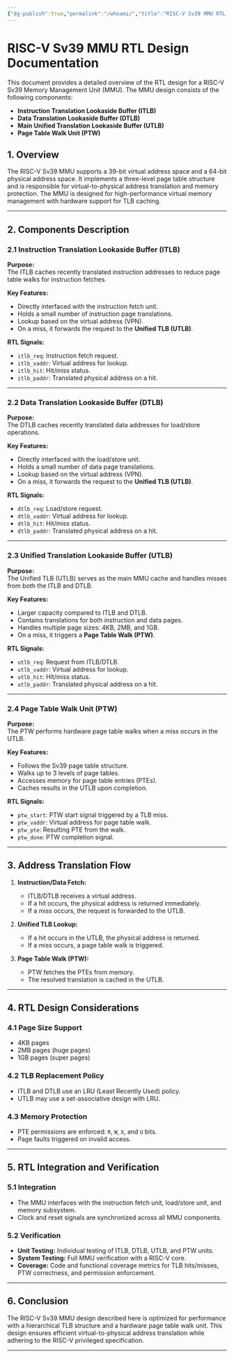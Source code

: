 ```yaml
---
{"dg-publish":true,"permalink":"/whoami/","title":"RISC-V Sv39 MMU RTL Design","tags":["RISCV","MMU","RTL","Sv39","TLB","gardenEntry"],"noteIcon":"","created":"2025-01-11T17:46:52.255+05:30","updated":"2025-01-12T17:17:28.246+05:30"}
---
```




# RISC-V Sv39 MMU RTL Design Documentation

This document provides a detailed overview of the RTL design for a RISC-V Sv39 Memory Management Unit (MMU). The MMU design consists of the following components:

- **Instruction Translation Lookaside Buffer (ITLB)**
- **Data Translation Lookaside Buffer (DTLB)**
- **Main Unified Translation Lookaside Buffer (UTLB)**
- **Page Table Walk Unit (PTW)**

## 1. Overview

The RISC-V Sv39 MMU supports a 39-bit virtual address space and a 64-bit physical address space. It implements a three-level page table structure and is responsible for virtual-to-physical address translation and memory protection. The MMU is designed for high-performance virtual memory management with hardware support for TLB caching.

---

## 2. Components Description

### 2.1 Instruction Translation Lookaside Buffer (ITLB)

**Purpose:**  
The ITLB caches recently translated instruction addresses to reduce page table walks for instruction fetches.

**Key Features:**  
- Directly interfaced with the instruction fetch unit.  
- Holds a small number of instruction page translations.  
- Lookup based on the virtual address (VPN).  
- On a miss, it forwards the request to the **Unified TLB (UTLB)**.

**RTL Signals:**  
- `itlb_req`: Instruction fetch request.  
- `itlb_vaddr`: Virtual address for lookup.  
- `itlb_hit`: Hit/miss status.  
- `itlb_paddr`: Translated physical address on a hit.  

---

### 2.2 Data Translation Lookaside Buffer (DTLB)

**Purpose:**  
The DTLB caches recently translated data addresses for load/store operations.

**Key Features:**  
- Directly interfaced with the load/store unit.  
- Holds a small number of data page translations.  
- Lookup based on the virtual address (VPN).  
- On a miss, it forwards the request to the **Unified TLB (UTLB)**.

**RTL Signals:**  
- `dtlb_req`: Load/store request.  
- `dtlb_vaddr`: Virtual address for lookup.  
- `dtlb_hit`: Hit/miss status.  
- `dtlb_paddr`: Translated physical address on a hit.  

---

### 2.3 Unified Translation Lookaside Buffer (UTLB)

**Purpose:**  
The Unified TLB (UTLB) serves as the main MMU cache and handles misses from both the ITLB and DTLB.

**Key Features:**  
- Larger capacity compared to ITLB and DTLB.  
- Contains translations for both instruction and data pages.  
- Handles multiple page sizes: 4KB, 2MB, and 1GB.  
- On a miss, it triggers a **Page Table Walk (PTW)**.  

**RTL Signals:**  
- `utlb_req`: Request from ITLB/DTLB.  
- `utlb_vaddr`: Virtual address for lookup.  
- `utlb_hit`: Hit/miss status.  
- `utlb_paddr`: Translated physical address on a hit.  

---

### 2.4 Page Table Walk Unit (PTW)

**Purpose:**  
The PTW performs hardware page table walks when a miss occurs in the UTLB.

**Key Features:**  
- Follows the Sv39 page table structure.  
- Walks up to 3 levels of page tables.  
- Accesses memory for page table entries (PTEs).  
- Caches results in the UTLB upon completion.  

**RTL Signals:**  
- `ptw_start`: PTW start signal triggered by a TLB miss.  
- `ptw_vaddr`: Virtual address for page table walk.  
- `ptw_pte`: Resulting PTE from the walk.  
- `ptw_done`: PTW completion signal.  

---

## 3. Address Translation Flow

1. **Instruction/Data Fetch:**  
   - ITLB/DTLB receives a virtual address.  
   - If a hit occurs, the physical address is returned immediately.  
   - If a miss occurs, the request is forwarded to the UTLB.  

2. **Unified TLB Lookup:**  
   - If a hit occurs in the UTLB, the physical address is returned.  
   - If a miss occurs, a page table walk is triggered.  

3. **Page Table Walk (PTW):**  
   - PTW fetches the PTEs from memory.  
   - The resolved translation is cached in the UTLB.  

---

## 4. RTL Design Considerations

### 4.1 Page Size Support
- 4KB pages  
- 2MB pages (huge pages)  
- 1GB pages (super pages)  

### 4.2 TLB Replacement Policy
- ITLB and DTLB use an LRU (Least Recently Used) policy.  
- UTLB may use a set-associative design with LRU.  

### 4.3 Memory Protection
- PTE permissions are enforced: `R`, `W`, `X`, and `U` bits.  
- Page faults triggered on invalid access.  

---

## 5. RTL Integration and Verification

### 5.1 Integration
- The MMU interfaces with the instruction fetch unit, load/store unit, and memory subsystem.  
- Clock and reset signals are synchronized across all MMU components.  

### 5.2 Verification
- **Unit Testing:** Individual testing of ITLB, DTLB, UTLB, and PTW units.  
- **System Testing:** Full MMU verification with a RISC-V core.  
- **Coverage:** Code and functional coverage metrics for TLB hits/misses, PTW correctness, and permission enforcement.  

---

## 6. Conclusion
The RISC-V Sv39 MMU design described here is optimized for performance with a hierarchical TLB structure and a hardware page table walk unit. This design ensures efficient virtual-to-physical address translation while adhering to the RISC-V privileged specification.

---
